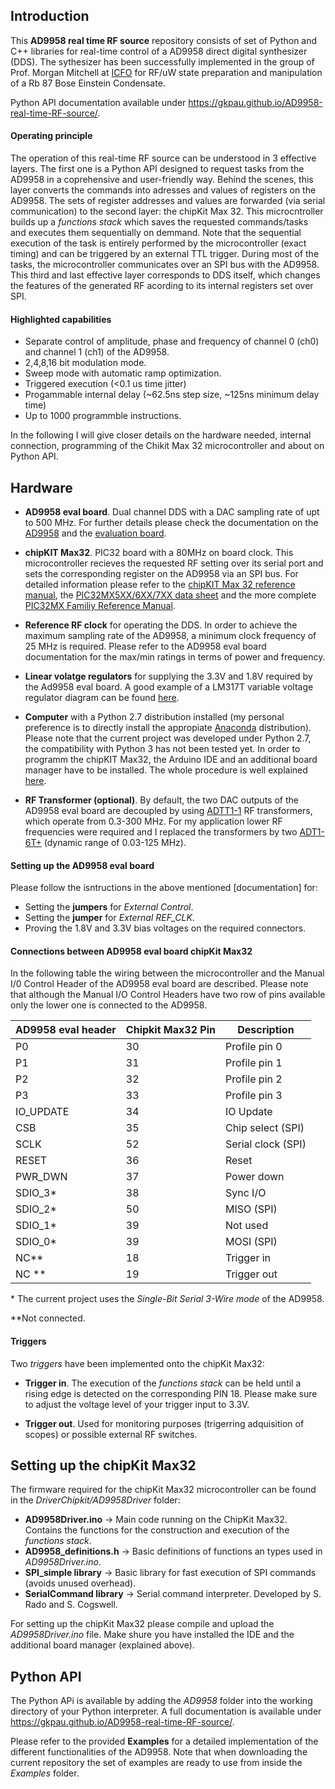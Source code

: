 ## Introduction
This **AD9958 real time RF source** repository consists of set of Python and C++ libraries for real-time control of a AD9958 direct digital synthesizer (DDS). The sythesizer has been successfully implemented in the group of Prof. Morgan Mitchell at [ICFO](www.ICFO.eu) for RF/uW state preparation and manipulation of a Rb 87 Bose Einstein Condensate.

Python API documentation available under https://gkpau.github.io/AD9958-real-time-RF-source/.

#### Operating principle
The operation of this real-time RF source can be understood in 3 effective layers. The first one is a Python API designed to request tasks from the AD9958 in a coprehensive and user-friendly way. Behind the scenes, this layer converts the commands into adresses and values of registers on the AD9958. The sets of register addresses and values are forwarded (via serial communication) to the second layer: the chipKit Max 32. This microcntroller builds up a *functions stack* which saves the requested commands/tasks and executes them sequentially on demmand. Note that the sequential execution of the task is entirely performed by the microcontroller (exact timing) and can be triggered by an external TTL trigger. During most of the tasks, the microcontroller communicates over an SPI bus with the AD9958. This third and last effective layer corresponds to DDS itself, which changes the features of the generated RF acording to its internal registers set over SPI. 

#### Highlighted capabilities
* Separate control of amplitude, phase and frequency of channel 0 (ch0) and channel 1 (ch1) of the AD9958.
* 2,4,8,16 bit modulation mode.
* Sweep mode with automatic ramp optimization.
* Triggered execution (<0.1 us time jitter)
* Progammable internal delay (~62.5ns step size, ~125ns minimum delay time)
* Up to 1000 programmble instructions.




In the following I will give closer details on the hardware needed, internal connection, programming of the Chikit Max 32 microcontroller and about on Python API.

## Hardware
* **AD9958 eval board**. Dual channel DDS with a DAC sampling rate of upt to 500 MHz. For further details please check the documentation on the [AD9958](https://www.analog.com/en/products/ad9958.html) and the [evaluation board](https://www.analog.com/en/design-center/evaluation-hardware-and-software/evaluation-boards-kits/eval-ad9958.html).

* **chipKIT Max32**. PIC32 board with a 80MHz on board clock. This microcontroller recieves the requested RF setting over its serial port and sets the corresponding register on the AD9958 via an SPI bus. For detailed information please refer to the [chipKIT Max 32 reference manual](https://reference.digilentinc.com/chipkit_max32/refmanual),  the [PIC32MX5XX/6XX/7XX data sheet](http://ww1.microchip.com/downloads/en/DeviceDoc/60001156J.pdf) and the more complete [PIC32MX Familiy Reference Manual](http://hades.mech.northwestern.edu/images/2/21/61132B_PIC32ReferenceManual.pdf).

* **Reference RF clock** for operating the DDS. In order to achieve the maximum sampling rate of the AD9958, a minimum clock frequency of 25 MHz is required. Please refer to the  AD9958 eval board documentation for the max/min ratings in terms of power and frequency.

* **Linear volatge regulators** for supplying the 3.3V and 1.8V required by the Ad9958 eval board. A good example of a LM317T variable voltage regulator diagram can be found [here](https://www.electronics-tutorials.ws/blog/variable-voltage-power-supply.html).

* **Computer** with a Python 2.7 distribution installed (my personal preference is to directly install the appropiate [Anaconda](https://www.anaconda.com/download/) distribution). Please note that the current project was developed under Python 2.7, the compatibility with Python 3 has not been tested yet. In order to programm the chipKIT Max32, the Arduino IDE and an additional board manager have to be installed. The whole procedure is well explained [here](https://chipkit.net/wiki/index.php?title=ChipKIT_core).

* **RF Transformer (optional)**. By default, the two DAC outputs of the AD9958 eval board are decoupled by using [ADTT1-1](https://www.minicircuits.com/WebStore/dashboard.html?model=ADTT1-1) RF transformers, which operate from 0.3-300 MHz. For my application lower RF frequencies were required and I replaced the transformers by two [ADT1-6T+](https://www.minicircuits.com/WebStore/dashboard.html?model=ADT1-6T%2B) (dynamic range of 0.03-125 MHz).

#### Setting up the AD9958 eval board
Please follow the isntructions in the above mentioned [documentation] for:
* Setting the **jumpers** for *External Control*.
* Setting the **jumper** for *External REF_CLK*.
* Proving the 1.8V and 3.3V bias voltages on the required connectors.

#### Connections between AD9958 eval board chipKit Max32 
In the following table the wiring between the microcontroller and the Manual I/0 Control Header of the AD9958 eval board are described. Please note that although the Manual I/O Control Headers have two row of pins available only the lower one is connected to the AD9958.




|AD9958 eval header |Chipkit Max32 Pin |Description       |
| ------------- | ------------- | ------------- |
| P0 | 30 |Profile pin 0|
| P1 | 31 |Profile pin 1|
| P2 | 32 |Profile pin 2|
| P3 | 33 |Profile pin 3|
| IO_UPDATE | 34 |IO Update|
| CSB | 35 |Chip select (SPI) |
| SCLK | 52 |Serial clock (SPI)|
| RESET | 36 |Reset|
| PWR_DWN | 37 |Power down|
| SDIO_3\* | 38 |Sync I/O |
| SDIO_2\* | 50 | MISO (SPI) |
| SDIO_1\* | 39 | Not used |
| SDIO_0\* | 39 | MOSI (SPI) |
| NC\*\* | 18 | Trigger in |
| NC \*\* | 19 |Trigger out |


\* The current project uses the *Single-Bit Serial 3-Wire mode* of the AD9958.

\*\*Not connected.

#### Triggers
Two *triggers* have been implemented onto the chipKit Max32:
* **Trigger in**. The execution of the *functions stack* can be held until a rising edge is detected on the corresponding PIN 18. Please make sure to adjust the voltage level of your trigger input to 3.3V.

* **Trigger out**. Used for monitoring purposes (trigerring adquisition of scopes) or possible external RF switches.

## Setting up the chipKit Max32
The firmware required for the chipKit Max32 microcontroller can be found in the *DriverChipkit/AD9958Driver* folder:
* **AD9958Driver.ino** -> Main code running on the ChipKit Max32. Contains the functions for the construction and execution of the *functions stack*.
* **AD9958_definitions.h** -> Basic definitions of functions an types used in *AD9958Driver.ino*.
* **SPI_simple library** -> Basic library for fast execution of SPI commands (avoids unused overhead).
* **SerialCommand library** -> Serial command interpreter. Developed by S. Rado and S. Cogswell. 

For setting up the chipKit Max32 please compile and upload the *AD9958Driver.ino* file. Make shure you have installed the IDE and the additional board manager (explained above). 


## Python API
The Python APi is available by adding the *AD9958* folder into the working directory of your Python interpreter. A full documentation is available under https://gkpau.github.io/AD9958-real-time-RF-source/.

Please refer to the provided **Examples** for a detailed implementation of the different functionalities of the AD9958. Note that when downloading the current repository the set of examples are ready to use from inside the *Examples* folder.




